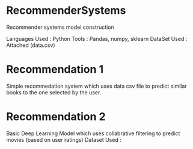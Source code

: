 # RecommenderSystems
Recommender systems model construction

Languages Used : Python
Tools : Pandas, numpy, sklearn
DataSet Used : Attached (data.csv)

# Recommendation 1 
Simple recommedation system which uses data csv file to predict similar books to the one selected by the user.

# Recommendation 2
Basic Deep Learning Model which uses collabrative filtering to predict movies (based on user ratings)
Dataset Used : 

